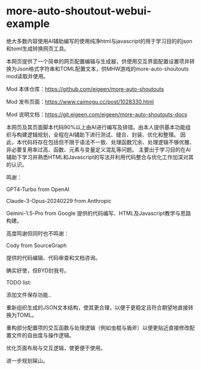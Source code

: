 # more-auto-shoutout-webui-example
绝大多数内容使用AI辅助编写的使用纯净html与javascript的用于学习目的的json和toml生成转换网页工具。

本网页提供了一个简单的网页配置编辑与生成器，供使用交互界面配置设置项并转换为Json格式字符串和TOML配置文本，供MHW游戏的more-auto-shoutouts mod读取并使用。

Mod 本体仓库：https://github.com/eigeen/more-auto-shoutouts

Mod 发布页面：https://www.caimogu.cc/post/1028330.html

Mod 说明文档：https://git.eigeen.com/eigeen/more-auto-shoutouts-docs


本网页及其页面脚本代码90%以上由AI进行编写及排错。由本人提供基本功能组织与构建逻辑规划，全程在AI辅助下进行测试、缝合、封装、优化和整理。
因此，本代码将存在包括但不限于语法不一致、处理函数冗余、处理逻辑不够优雅、非必要复用率过高、函数、元素与变量定义混乱等问题。
主要出于学习目的在AI辅助下学习并熟悉HTML和Javascript的写法并利用代码整合与优化工作加深对其的认识。

鸣谢：


GPT4-Turbo from OpenAI

Claude-3-Opus-20240229 from Anthropic

Gemini-1.5-Pro from Google
提供的代码编写、HTML及Javascript教学与思路构建。


高度鸣谢但同时也不鸣谢：

Cody from SourceGraph

提供的代码编辑、代码审查和文档咨询。

确实好使，但BYD封我号。



TODO list:

添加文件保存功能..

重新组织生成的JSON文本结构，使其更合理，以便于更稳定且符合期望地直接转换为TOML。

重构部分配置项的交互函数与处理逻辑（例如虫棍与盾斧）以便更贴近直接修改配置文件的自由度与操作逻辑。

优化页面布局与交互逻辑，使更便于使用。

进一步规划屎山。
